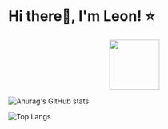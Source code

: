 # Hi there👋, I'm Leon! :star:

<p align="center"><img src="https://media.giphy.com/media/M9gbBd9nbDrOTu1Mqx/giphy.gif" width="100"/></p>

![Anurag's GitHub stats](https://github-readme-stats.vercel.app/api?username=Star-dev325&show_icons=true&theme=dracula&count_private=true&hide=prs,issues,contribs)

![Top Langs](https://github-readme-stats.vercel.app/api/top-langs/?username=Star-dev325&show_icons=true&theme=dracula&layout=compact&langs_count=10)
